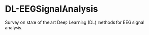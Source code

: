 # DL-EEGSignalAnalysis
Survey on state of the art Deep Learning (DL) methods for EEG signal analysis.
